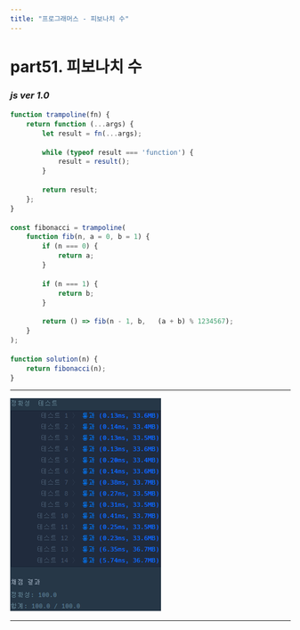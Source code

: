 ```yaml
---
title: "프로그래머스 - 피보나치 수"
---
```



# __part51. 피보나치 수__

### _js ver 1.0_
```js 
function trampoline(fn) {
    return function (...args) {
        let result = fn(...args);

        while (typeof result === 'function') {
            result = result();
        }

        return result;
    };
}

const fibonacci = trampoline(
    function fib(n, a = 0, b = 1) {
        if (n === 0) {
            return a;
        }

        if (n === 1) {
            return b;
        }

        return () => fib(n - 1, b,   (a + b) % 1234567);
    }
);

function solution(n) {
    return fibonacci(n);
}
```
<hr/>

![실행결과_js ver 1.0](/assets/img/2024-07-10-prog51.png)

<hr/>